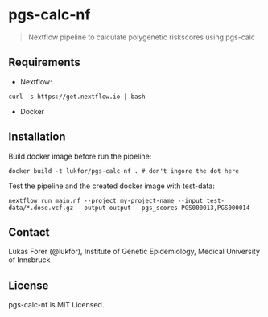 # pgs-calc-nf

> Nextflow pipeline to calculate polygenetic riskscores using pgs-calc

## Requirements

- Nextflow:

```
curl -s https://get.nextflow.io | bash
```

- Docker

## Installation

Build docker image before run the pipeline:

```
docker build -t lukfor/pgs-calc-nf . # don't ingore the dot here
```


Test the pipeline and the created docker image with test-data:

```
nextflow run main.nf --project my-project-name --input test-data/*.dose.vcf.gz --output output --pgs_scores PGS000013,PGS000014
```

## Contact

Lukas Forer (@lukfor), Institute of Genetic Epidemiology, Medical University of Innsbruck

## License

pgs-calc-nf is MIT Licensed.
